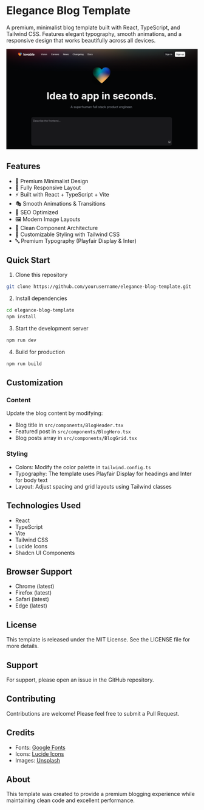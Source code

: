 
# Elegance Blog Template

A premium, minimalist blog template built with React, TypeScript, and Tailwind CSS. Features elegant typography, smooth animations, and a responsive design that works beautifully across all devices.

![Elegance Blog Template Preview](public/og-image.png)

## Features

- 🎨 Premium Minimalist Design
- 📱 Fully Responsive Layout
- ⚡ Built with React + TypeScript + Vite
- 🎭 Smooth Animations & Transitions
- 🎯 SEO Optimized
- 🖼 Modern Image Layouts
- 📐 Clean Component Architecture
- 🎨 Customizable Styling with Tailwind CSS
- 🔤 Premium Typography (Playfair Display & Inter)

## Quick Start

1. Clone this repository
```bash
git clone https://github.com/yourusername/elegance-blog-template.git
```

2. Install dependencies
```bash
cd elegance-blog-template
npm install
```

3. Start the development server
```bash
npm run dev
```

4. Build for production
```bash
npm run build
```

## Customization

### Content

Update the blog content by modifying:
- Blog title in `src/components/BlogHeader.tsx`
- Featured post in `src/components/BlogHero.tsx`
- Blog posts array in `src/components/BlogGrid.tsx`

### Styling

- Colors: Modify the color palette in `tailwind.config.ts`
- Typography: The template uses Playfair Display for headings and Inter for body text
- Layout: Adjust spacing and grid layouts using Tailwind classes

## Technologies Used

- React
- TypeScript
- Vite
- Tailwind CSS
- Lucide Icons
- Shadcn UI Components

## Browser Support

- Chrome (latest)
- Firefox (latest)
- Safari (latest)
- Edge (latest)

## License

This template is released under the MIT License. See the LICENSE file for more details.

## Support

For support, please open an issue in the GitHub repository.

## Contributing

Contributions are welcome! Please feel free to submit a Pull Request.

## Credits

- Fonts: [Google Fonts](https://fonts.google.com)
- Icons: [Lucide Icons](https://lucide.dev)
- Images: [Unsplash](https://unsplash.com)

## About

This template was created to provide a premium blogging experience while maintaining clean code and excellent performance.

